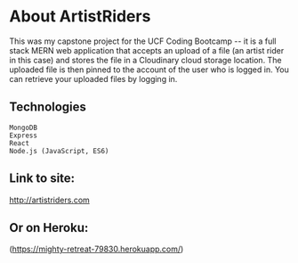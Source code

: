 # About ArtistRiders

This was my capstone project for the UCF Coding Bootcamp -- it is a full stack MERN web application that accepts an upload of a file (an artist rider in this case) and stores the file in a Cloudinary cloud storage location. The uploaded file is then pinned to the account of the user who is logged in. You can retrieve your uploaded files by logging in.

## Technologies

    MongoDB
    Express
    React
    Node.js (JavaScript, ES6)

## Link to site:

http://artistriders.com 

## Or on Heroku:

(https://mighty-retreat-79830.herokuapp.com/)
